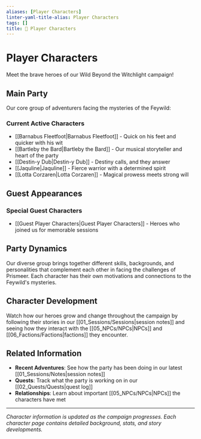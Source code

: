 ```yaml
---
aliases: [Player Characters]
linter-yaml-title-alias: Player Characters
tags: []
title: 👥 Player Characters
---
```


# Player Characters

Meet the brave heroes of our Wild Beyond the Witchlight campaign!

## Main Party

Our core group of adventurers facing the mysteries of the Feywild:

### Current Active Characters

- [[Barnabus Fleetfoot|Barnabus Fleetfoot]] - Quick on his feet and quicker with his wit
- [[Bartleby the Bard|Bartleby the Bard]] - Our musical storyteller and heart of the party
- [[Destin-y Dub|Destin-y Dub]] - Destiny calls, and they answer
- [[Jaquline|Jaquline]] - Fierce warrior with a determined spirit
- [[Lotta Corzaren|Lotta Corzaren]] - Magical prowess meets strong will

## Guest Appearances

### Special Guest Characters

- [[Guest Player Characters|Guest Player Characters]] - Heroes who joined us for memorable sessions

## Party Dynamics

Our diverse group brings together different skills, backgrounds, and personalities that complement each other in facing the challenges of Prismeer. Each character has their own motivations and connections to the Feywild's mysteries.

## Character Development

Watch how our heroes grow and change throughout the campaign by following their stories in our [[01_Sessions/Sessions|session notes]] and seeing how they interact with the [[05_NPCs/NPCs|NPCs]] and [[06_Factions/Factions|factions]] they encounter.

## Related Information

- **Recent Adventures**: See how the party has been doing in our latest [[01_Sessions/Notes|session notes]]
- **Quests**: Track what the party is working on in our [[02_Quests/Quests|quest log]]
- **Relationships**: Learn about important [[05_NPCs/NPCs|NPCs]] the characters have met

---

*Character information is updated as the campaign progresses. Each character page contains detailed background, stats, and story developments.*
